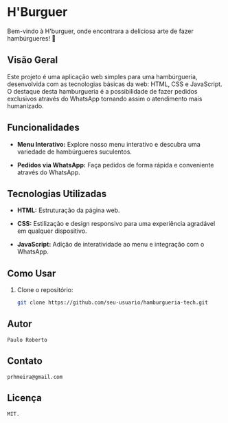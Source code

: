 # H'Burguer

Bem-vindo à H'burguer, onde encontrara a deliciosa arte de fazer hambúrgueres! 🍔

## Visão Geral

Este projeto é uma aplicação web simples para uma hambúrgueria, desenvolvida com as tecnologias básicas da web: HTML, CSS e JavaScript. O destaque desta hamburgueria é a possibilidade de fazer pedidos exclusivos através do WhatsApp tornando assim o atendimento mais humanizado.

## Funcionalidades

- **Menu Interativo:** Explore nosso menu interativo e descubra uma variedade de hambúrgueres suculentos.

- **Pedidos via WhatsApp:** Faça pedidos de forma rápida e conveniente através do WhatsApp.

## Tecnologias Utilizadas

- **HTML:** Estruturação da página web.
  
- **CSS:** Estilização e design responsivo para uma experiência agradável em qualquer dispositivo.

- **JavaScript:** Adição de interatividade ao menu e integração com o WhatsApp.

## Como Usar

1. Clone o repositório:

   ```bash
   git clone https://github.com/seu-usuario/hamburgueria-tech.git

## Autor

    Paulo Roberto

## Contato

    prhmeira@gmail.com

## Licença

    MIT.
